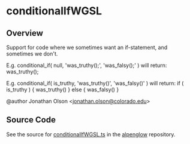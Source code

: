 # conditionalIfWGSL

## Overview

Support for code where we sometimes want an if-statement, and sometimes we don't.

E.g. conditional_if( null, 'was_truthy();', 'was_falsy();' ) will return:
 was_truthy();

E.g. conditional_if( is_truthy, 'was_truthy()', 'was_falsy()' ) will return:
 if ( is_truthy ) {
   was_truthy()
 }
 else {
   was_falsy()
 }

@author Jonathan Olson &lt;jonathan.olson@colorado.edu&gt;



## Source Code

See the source for [conditionalIfWGSL.ts](https://github.com/phetsims/alpenglow/blob/main/js/webgpu/wgsl/gpu/conditionalIfWGSL.ts) in the [alpenglow](https://github.com/phetsims/alpenglow) repository.
